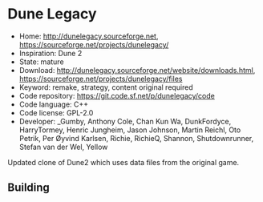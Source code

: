 # Dune Legacy

- Home: http://dunelegacy.sourceforge.net, https://sourceforge.net/projects/dunelegacy/
- Inspiration: Dune 2
- State: mature
- Download: http://dunelegacy.sourceforge.net/website/downloads.html, https://sourceforge.net/projects/dunelegacy/files
- Keyword: remake, strategy, content original required
- Code repository: https://git.code.sf.net/p/dunelegacy/code
- Code language: C++
- Code license: GPL-2.0
- Developer: _Gumby, Anthony Cole, Chan Kun Wa, DunkFordyce, HarryTormey, Henric Jungheim, Jason Johnson, Martin Reichl, Oto Petrik, Per Øyvind Karlsen, Richie, RichieQ, Shannon, Shutdownrunner, Stefan van der Wel, Yellow

Updated clone of Dune2 which uses data files from the original game.

## Building
